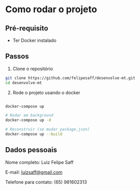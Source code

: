 # Como rodar o projeto

## Pré-requisito
- Ter Docker instalado

## Passos

1. Clone o repositório
```bash
git clone https://github.com/felipesaff/desenvolve-mt.git
cd desenvolve-mt
```

2. Rode o projeto usando o docker
```bash

docker-compose up

# Rodar em background
docker-compose up -d

# Reconstruir (se mudar package.json)
docker-compose up --build
```

## Dados pessoais
Nome completo: Luiz Felipe Saff

E-mail: luizsaff@gmail.com

Telefone para contato: (65) 981602313
